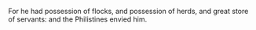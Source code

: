For he had possession of flocks, and possession of herds, and great store of servants: and the Philistines envied him.

